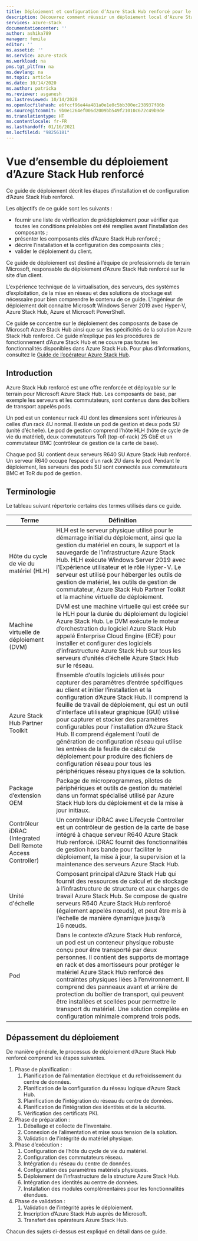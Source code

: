 ```yaml
---
title: Déploiement et configuration d’Azure Stack Hub renforcé pour le serveur d’administration HLH (hôte de cycle de vie du matériel) d’Azure Stack Hub | Microsoft Docs
description: Découvrez comment réussir un déploiement local d’Azure Stack Hub renforcé, de la planification au postdéploiement.
services: azure-stack
documentationcenter: ''
author: ashika789
manager: femila
editor: ''
ms.assetid: ''
ms.service: azure-stack
ms.workload: na
pms.tgt_pltfrm: na
ms.devlang: na
ms.topic: article
ms.date: 10/14/2020
ms.author: patricka
ms.reviewer: asganesh
ms.lastreviewed: 10/14/2020
ms.openlocfilehash: e6fccf96e44a481a0e1e0c5bb300ec238937f86b
ms.sourcegitcommit: 9b0e1264ef006d2009bb549f21010c672c49b9de
ms.translationtype: HT
ms.contentlocale: fr-FR
ms.lasthandoff: 01/16/2021
ms.locfileid: "98256181"
---
```

# <a name="azure-stack-hub-ruggedized-deployment-overview"></a>Vue d’ensemble du déploiement d’Azure Stack Hub renforcé

Ce guide de déploiement décrit les étapes d’installation et de configuration d’Azure Stack Hub renforcé. 

Les objectifs de ce guide sont les suivants :

- fournir une liste de vérification de prédéploiement pour vérifier que toutes les conditions préalables ont été remplies avant l’installation des composants ;
- présenter les composants clés d’Azure Stack Hub renforcé ;
- décrire l’installation et la configuration des composants clés ;
- valider le déploiement du client.

Ce guide de déploiement est destiné à l’équipe de professionnels de terrain Microsoft, responsable du déploiement d’Azure Stack Hub renforcé sur le site d’un client.

L’expérience technique de la virtualisation, des serveurs, des systèmes d’exploitation, de la mise en réseau et des solutions de stockage est nécessaire pour bien comprendre le contenu de ce guide. L’ingénieur de déploiement doit connaitre Microsoft Windows Server 2019 avec Hyper-V, Azure Stack Hub, Azure et Microsoft PowerShell.

Ce guide se concentre sur le déploiement des composants de base de Microsoft Azure Stack Hub ainsi que sur les spécificités de la solution Azure Stack Hub renforcé. Ce guide n’explique pas les procédures de fonctionnement d’Azure Stack Hub et ne couvre pas toutes les fonctionnalités disponibles dans Azure Stack Hub. Pour plus d’informations, consultez le [Guide de l’opérateur Azure Stack Hub](../operator/index.yml).

## <a name="introduction"></a>Introduction

Azure Stack Hub renforcé est une offre renforcée et déployable sur le terrain pour Microsoft Azure Stack Hub. Les composants de base, par exemple les serveurs et les commutateurs, sont contenus dans des boîtiers de transport appelés pods.

Un pod est un conteneur rack 4U dont les dimensions sont inférieures à celles d’un rack 4U normal. Il existe un pod de gestion et deux pods SU (unité d’échelle). Le pod de gestion comprend l’hôte HLH (hôte de cycle de vie du matériel), deux commutateurs ToR (top-of-rack) 25 GbE et un commutateur BMC (contrôleur de gestion de la carte de base).

Chaque pod SU contient deux serveurs R640 SU Azure Stack Hub renforcé. Un serveur R640 occupe l’espace d’un rack 2U dans le pod. Pendant le déploiement, les serveurs des pods SU sont connectés aux commutateurs BMC et ToR du pod de gestion.

## <a name="terminology"></a>Terminologie

Le tableau suivant répertorie certains des termes utilisés dans ce guide.

|Terme   | Définition |
|-------|------------|
|Hôte du cycle de vie du matériel (HLH)| HLH est le serveur physique utilisé pour le démarrage initial du déploiement, ainsi que la gestion du matériel en cours, le support et la sauvegarde de l’infrastructure Azure Stack Hub. HLH exécute Windows Server 2019 avec l’Expérience utilisateur et le rôle Hyper-V. Le serveur est utilisé pour héberger les outils de gestion de matériel, les outils de gestion de commutateur, Azure Stack Hub Partner Toolkit et la machine virtuelle de déploiement. |
|Machine virtuelle de déploiement (DVM)|  DVM est une machine virtuelle qui est créée sur le HLH pour la durée du déploiement du logiciel Azure Stack Hub. Le DVM exécute le moteur d’orchestration du logiciel Azure Stack Hub appelé Enterprise Cloud Engine (ECE) pour installer et configurer des logiciels d’infrastructure Azure Stack Hub sur tous les serveurs d’unités d’échelle Azure Stack Hub sur le réseau.|
|Azure Stack Hub Partner Toolkit|   Ensemble d’outils logiciels utilisés pour capturer des paramètres d’entrée spécifiques au client et initier l’installation et la configuration d’Azure Stack Hub. Il comprend la feuille de travail de déploiement, qui est un outil d’interface utilisateur graphique (GUI) utilisé pour capturer et stocker des paramètres configurables pour l’installation d’Azure Stack Hub. Il comprend également l’outil de génération de configuration réseau qui utilise les entrées de la feuille de calcul de déploiement pour produire des fichiers de configuration réseau pour tous les périphériques réseau physiques de la solution.|
|Package d’extension OEM  |Package de microprogrammes, pilotes de périphériques et outils de gestion du matériel dans un format spécialisé utilisé par Azure Stack Hub lors du déploiement et de la mise à jour initiaux.|
|Contrôleur iDRAC (Integrated Dell Remote Access Controller)|  Un contrôleur iDRAC avec Lifecycle Controller est un contrôleur de gestion de la carte de base intégré à chaque serveur R640 Azure Stack Hub renforcé. iDRAC fournit des fonctionnalités de gestion hors bande pour faciliter le déploiement, la mise à jour, la supervision et la maintenance des serveurs Azure Stack Hub.|
|Unité d'échelle |Composant principal d’Azure Stack Hub qui fournit des ressources de calcul et de stockage à l’infrastructure de structure et aux charges de travail Azure Stack Hub. Se compose de quatre serveurs R640 Azure Stack Hub renforcé (également appelés nœuds), et peut être mis à l’échelle de manière dynamique jusqu’à 16 nœuds.|
|Pod    |Dans le contexte d’Azure Stack Hub renforcé, un pod est un conteneur physique robuste conçu pour être transporté par deux personnes. Il contient des supports de montage en rack et des amortisseurs pour protéger le matériel Azure Stack Hub renforcé des contraintes physiques liées à l’environnement. Il comprend des panneaux avant et arrière de protection du boîtier de transport, qui peuvent être installées et scellées pour permettre le transport du matériel. Une solution complète en configuration minimale comprend trois pods.|


## <a name="deployment-overflow"></a>Dépassement du déploiement

De manière générale, le processus de déploiement d’Azure Stack Hub renforcé comprend les étapes suivantes.

1. Phase de planification :
   1. Planification de l’alimentation électrique et du refroidissement du centre de données.
   1. Planification de la configuration du réseau logique d’Azure Stack Hub.
   1. Planification de l’intégration du réseau du centre de données.
   1. Planification de l’intégration des identités et de la sécurité.
   1. Vérification des certificats PKI.
1. Phase de préparation :
   1. Déballage et collecte de l’inventaire.
   1. Connexion de l’alimentation et mise sous tension de la solution.
   1. Validation de l'intégrité du matériel physique.
1. Phase d’exécution :
   1. Configuration de l’hôte du cycle de vie du matériel.
   1. Configuration des commutateurs réseau.
   1. Intégration du réseau du centre de données.
   1. Configuration des paramètres matériels physiques.
   1. Déploiement de l’infrastructure de la structure Azure Stack Hub.
   1. Intégration des identités au centre de données.
   1. Installation des modules complémentaires pour les fonctionnalités étendues.
1. Phase de validation :
   1. Validation de l’intégrité après le déploiement.
   1. Inscription d’Azure Stack Hub auprès de Microsoft.
   1. Transfert des opérateurs Azure Stack Hub.
   
Chacun des sujets ci-dessus est expliqué en détail dans ce guide.